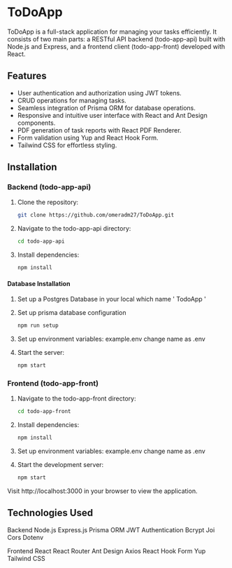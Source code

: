 # ToDoApp

ToDoApp is a full-stack application for managing your tasks efficiently. It consists of two main parts: a RESTful API backend (todo-app-api) built with Node.js and Express, and a frontend client (todo-app-front) developed with React.

## Features

- User authentication and authorization using JWT tokens.
- CRUD operations for managing tasks.
- Seamless integration of Prisma ORM for database operations.
- Responsive and intuitive user interface with React and Ant Design components.
- PDF generation of task reports with React PDF Renderer.
- Form validation using Yup and React Hook Form.
- Tailwind CSS for effortless styling.

## Installation


### Backend (todo-app-api)

1. Clone the repository:
   ```bash
   git clone https://github.com/omeradm27/ToDoApp.git

2. Navigate to the todo-app-api directory:
    ```bash
    cd todo-app-api

3. Install dependencies:
    ```bash
    npm install

#### Database Installation 

1. Set up a Postgres Database in your local which name ' TodoApp '

2. Set up prisma database configuration
    ```bash
    npm run setup 

3. Set up environment variables:
    example.env change name as .env

4. Start the server:
    ```bash
    npm start

### Frontend (todo-app-front)

1. Navigate to the todo-app-front directory:
    ```bash
    cd todo-app-front

2. Install dependencies:
    ```bash
    npm install

3. Set up environment variables:
    example.env change name as .env 

4. Start the development server:
    ```bash
    npm start

Visit http://localhost:3000 in your browser to view the application.

## Technologies Used

Backend
Node.js
Express.js
Prisma ORM
JWT Authentication
Bcrypt
Joi
Cors
Dotenv

Frontend
React
React Router
Ant Design
Axios
React Hook Form
Yup
Tailwind CSS
